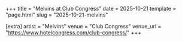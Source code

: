 +++
title = "Melvins at Club Congress"
date = 2025-10-21
template = "page.html"
slug = "2025-10-21-melvins"

[extra]
artist = "Melvins"
venue = "Club Congress"
venue_url = "https://www.hotelcongress.com/club-congress/"
+++
